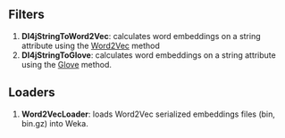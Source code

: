## Filters

 1. __Dl4jStringToWord2Vec__: calculates word embeddings on a string attribute using the [Word2Vec](https://code.google.com/archive/p/word2vec/) method
 2. __Dl4jStringToGlove__: calculates word embeddings on a string attribute using the [Glove]( https://nlp.stanford.edu/projects/glove/) method.

## Loaders

1. __Word2VecLoader__: loads Word2Vec serialized embeddings files (bin, bin.gz) into Weka. 